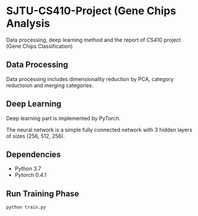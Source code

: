 # SJTU-CS410-Project (Gene Chips Analysis
Data processing, deep learning method and the report of CS410 project (Gene Chips Classification)
## Data Processing
Data processing includes dimensionality reduction by PCA, category reductoion and merging categories.
## Deep Learning
Deep learning part is implemented by PyTorch.

The neural network is a simple fully connected network with 3 hidden layers of sizes (256, 512, 256).
## Dependencies
- Python 3.7
- Pytorch 0.4.1
## Run Training Phase
```bash
python train.py 
```
